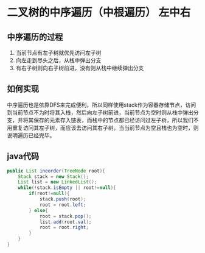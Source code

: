 # 二叉树的中序遍历（中根遍历） 左中右
## 中序遍历的过程
1. 当前节点有左子树就优先访问左子树
2. 向左走到尽头之后，从栈中弹出分支
3. 有右子树则向右子树前进，没有则从栈中继续弹出分支
## 如何实现
中序遍历也是依靠DFS来完成便利，所以同样使用stack作为容器存储节点，访问到当前节点不为时将其入栈，然后向左子树前进，当前节点为空时则从栈中弹出分支，并将其保存的元素存入链表，而栈中的节点都已经访问过左子树，所以我们不用重复访问其左子树，而应该去访问其右子树，当当前节点为空且栈也为空时，则说明遍历已经完毕。
## java代码
```java
public List ineorder(TreeNode root){
    Stack stack = new Stack();
    List list = new LinkedList();
    while(!stack.isEmpty || root!=null){
        if(root!=null){
            stack.push(root);
            root = root.left;
        } else{
            root = stack.pop();
            list.add(root.val);
            root = root.right;
        }
    }
}
```